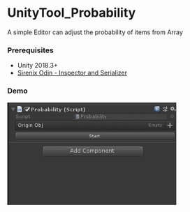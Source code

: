 # UnityTool_Probability
A simple Editor can adjust the probability of items from Array

### Prerequisites
* Unity 2018.3+
* [Sirenix Odin - Inspector and Serializer](https://assetstore.unity.com/packages/tools/utilities/odin-inspector-and-serializer-89041)


### Demo

![image](%E7%AF%84%E4%BE%8B.gif)
